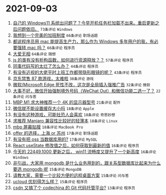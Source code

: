 # 2021-09-03

1. [自己的 Windows11 系统出问题了？今早开机任务栏加载不出来。重启更新之后问题依旧。](https://www.v2ex.com/t/799583) `73条评论` `Windows`
1. [我想到一个完美的加班制度](https://www.v2ex.com/t/799641) `66条评论` `职场话题`
1. [都说程序员用 mac 能提高生产力，那么作为 Windows 多年用户的我，有必要强转 mac 吗？](https://www.v2ex.com/t/799602) `66条评论` `程序员`
1. [大爱无相](https://www.v2ex.com/t/799594) `64条评论` `随想`
1. [js 的类有没有析构函数，如何进行资源释放？？](https://www.v2ex.com/t/799592) `57条评论` `程序员`
1. [同事代码写的太烂了怎么办？](https://www.v2ex.com/t/799688) `44条评论` `程序员`
1. [有没有近视的大佬平时上班工作都带隐形眼镜的呢？](https://www.v2ex.com/t/799584) `43条评论` `程序员`
1. [京东禁售 87 款游戏，太难啦](https://www.v2ex.com/t/799665) `38条评论` `游戏`
1. [微软/Microsoft Edge 死性不改，这次是全局插入强推广告](https://www.v2ex.com/t/799634) `32条评论` `微软`
1. [大事不好，微信开始强制境外号码（WeChat Out）和微信功能二选一了？](https://www.v2ex.com/t/799582) `22条评论` `问与答`
1. [MBP M1 求大神推荐一个 4K 的显示器型号](https://www.v2ex.com/t/799674) `21条评论` `配件`
1. [微信就不能设置缓存大小吗](https://www.v2ex.com/t/799645) `18条评论` `Apple`
1. [有没有这种游戏，可能社恐人会喜欢](https://www.v2ex.com/t/799625) `18条评论` `奇思妙想`
1. [求推荐 Manjaro 兼容性比较好的轻薄本](https://www.v2ex.com/t/799622) `18条评论` `Linux`
1. [mbp 屏幕贴膜](https://www.v2ex.com/t/799610) `18条评论` `MacBook Pro`
1. [offer 的选择，上海 or 苏州](https://www.v2ex.com/t/799632) `17条评论` `职场话题`
1. [有没有把 oss 当数据库用的?](https://www.v2ex.com/t/799596) `17条评论` `MySQL`
1. [React useState 修改值之后，如何获取到最新的值](https://www.v2ex.com/t/799659) `16条评论` `程序员`
1. [今天的 22449.1000 更新之后， win11 流畅度又提升了一个新高度](https://www.v2ex.com/t/799643) `16条评论` `Windows`
1. [非引战，大家用 mongodb 是什么业务用到的，跟关系型数据库比起来为什么要选 mongodb 呢](https://www.v2ex.com/t/799670) `15条评论` `MongoDB`
1. [请教大家，需要一个比较方便的远程桌面方案](https://www.v2ex.com/t/799616) `15条评论` `问与答`
1. [ucloud 优刻得怎么样？](https://www.v2ex.com/t/799591) `15条评论` `程序员`
1. [csdn 又搞了个 codechina 的 Git 代码托管平台?](https://www.v2ex.com/t/799681) `13条评论` `程序员`
